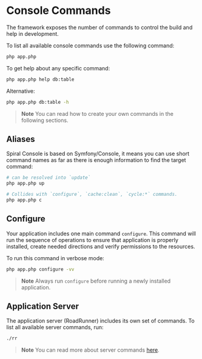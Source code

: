 # Console Commands

The framework exposes the number of commands to control the build and help in development.

To list all available console commands use the following command:

```bash
php app.php
```

To get help about any specific command:

```bash
php app.php help db:table
```

Alternative:

```bash
php app.php db:table -h
```

> **Note**
> You can read how to create your own commands in the following sections.

## Aliases

Spiral Console is based on Symfony/Console, it means you can use short command names as far as there is enough
information to find the target command:

```bash
# can be resolved into `update`
php app.php up 

# Collides with `configure`, `cache:clean`, `cycle:*` commands.
php app.php c
```

## Configure

Your application includes one main command `configure`. This command will run the sequence of operations to ensure
that application is properly installed, create needed directions and verify permissions to the resources.

To run this command in verbose mode:

```bash
php app.php configure -vv
```

> **Note**
> Always run `configure` before running a newly installed application.

## Application Server

The application server (RoadRunner) includes its own set of commands. To list all available server commands, run:

```bash
./rr
```

> **Note**
> You can read more about server commands [here](https://roadrunner.dev/docs/beep-beep-cli).

